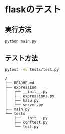 # flaskのテスト

## 実行方法

```bash
python main.py
```

## テスト方法

```bash
pytest -vv tests/test.py
```

```shell
/
├── README.md
├── expression
│   ├── __init__.py
│   ├── expressions.py
│   ├── kazu.py
│   └── server.py
├── main.py
└── tests
    ├── __init__.py
    ├── conftest.py
    └── test.py
```
